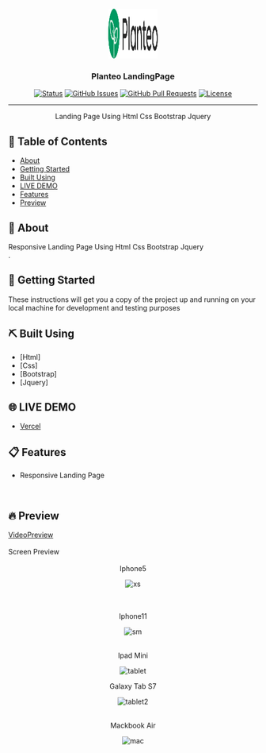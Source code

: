 <p align="center">
  <a href="" rel="noopener">
 <img width=100px height=100px src="./assets/img/logo-dark.png" alt="Project logo"></a>
</p>

<h3 align="center"> Planteo LandingPage</h3>

<div align="center">

[![Status](https://img.shields.io/badge/status-active-success.svg)]()
[![GitHub Issues](https://img.shields.io/github/issues/kylelobo/The-Documentation-Compendium.svg)](https://github.com/kylelobo/The-Documentation-Compendium/issues)
[![GitHub Pull Requests](https://img.shields.io/github/issues-pr/kylelobo/The-Documentation-Compendium.svg)](https://github.com/kylelobo/The-Documentation-Compendium/pulls)
[![License](https://img.shields.io/badge/license-MIT-blue.svg)](/LICENSE)

</div>

---

<p align="center"> Landing Page Using Html Css Bootstrap Jquery
    <br> 
</p>

## 📝 Table of Contents

- [About](#about)
- [Getting Started](#getting_started)
- [Built Using](#built_using)
- [LIVE DEMO](#LIVE_DEMO)
- [Features](#Features)
- [Preview](#Preview)


## 🧐 About <a name = "about"></a>

Responsive Landing Page Using Html Css  Bootstrap Jquery
  <br> .

## 🏁 Getting Started <a name = "getting_started"></a>

These instructions will get you a copy of the project up and running on your local machine for development and testing purposes


## ⛏️ Built Using <a name = "built_using"></a>

- [Html]
- [Css]
- [Bootstrap]
- [Jquery]

## 🌐 LIVE DEMO <a name = "LIVE_DEMO"></a>

- [Vercel](https://planteo-template.vercel.app/)

## 📋 Features <a name = "Features"></a>

- Responsive Landing Page

<br />

## 🔥 Preview <a name = "Preview"></a>

<div>
  <a name = "VideoPreview"  href="https://drive.google.com/file/d/1vnBJxeC7AKfTBpZ2S2WUNsx-YMlMmWvq/view?usp=sharing"  >VideoPreview</a>
</div>
<br />
  <div >Screen Preview</div>
<br />
<div align="center">
  Iphone5

  ![xs](https://user-images.githubusercontent.com/89071774/189496990-8baf1e63-4338-41f2-a6c3-3f6f08b3862f.png)

</div>
<br />

<br />
<div align="center">
 Iphone11

![sm](https://user-images.githubusercontent.com/89071774/189496996-2fc653b8-ee47-4dcc-8a23-c19c1f90b807.png)


</div>
<br />
<div align="center">
  Ipad Mini

![tablet](https://user-images.githubusercontent.com/89071774/189496983-80f51a54-eab2-4f7d-96af-7521aec32198.png)

</div>
<div align="center">
  Galaxy Tab S7

![tablet2](https://user-images.githubusercontent.com/89071774/189496982-e5c3fcf1-2f06-4c1b-9b69-fb605adacd0b.png)

</div>
<br />
<div align="center">
  Mackbook Air

![mac](https://user-images.githubusercontent.com/89071774/189496971-4f45bfac-63c5-4aa7-b9f7-3ac10eea333f.png)

</div>

<br />